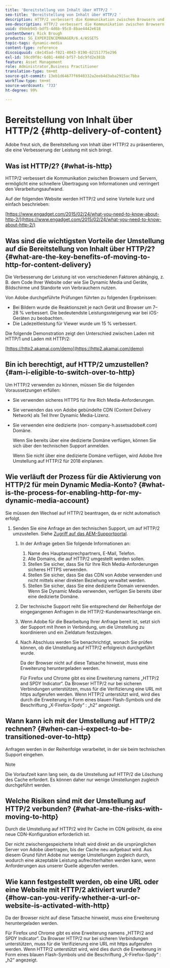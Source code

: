 ```yaml
---
title: 'Bereitstellung von Inhalt über HTTP/2 '
seo-title: 'Bereitstellung von Inhalt über HTTP/2 '
description: HTTP/2 verbessert die Kommunikation zwischen Browsern und Servern, ermöglicht eine schnellere Übertragung von Informationen und verringert den Verarbeitungsaufwand.
seo-description: HTTP/2 verbessert die Kommunikation zwischen Browsern und Servern, ermöglicht eine schnellere Übertragung von Informationen und verringert den Verarbeitungsaufwand.
uuid: d9deb945-bdf5-4d6b-95c8-8bae4442e618
contentOwner: Rick Brough
products: SG_EXPERIENCEMANAGER/6.4/ASSETS
topic-tags: dynamic-media
content-type: reference
discoiquuid: c8e145ad-f021-4043-8190-62151775e296
exl-id: 59cd9f8c-6d01-448d-bf57-bdc9fd2e381b
feature: Asset Management
role: Administrator,Business Practitioner
translation-type: tm+mt
source-git-commit: 13eb1d64677f6940332a2eeb4d3aba2915ac7bba
workflow-type: tm+mt
source-wordcount: '733'
ht-degree: 99%

---
```


# Bereitstellung von Inhalt über HTTP/2  {#http-delivery-of-content}

Adobe freut sich, die Bereitstellung von Inhalt über HTTP/2 zu präsentieren, die eine Verbesserung der Leistung mit sich bringt.

## Was ist HTTP/2? {#what-is-http}

HTTP/2 verbessert die Kommunikation zwischen Browsern und Servern, ermöglicht eine schnellere Übertragung von Informationen und verringert den Verarbeitungsaufwand.

Auf der folgenden Website werden HTTP/2 und seine Vorteile kurz und einfach beschrieben:

[https://www.engadget.com/2015/02/24/what-you-need-to-know-about-http-2/](https://www.engadget.com/2015/02/24/what-you-need-to-know-about-http-2/)

## Was sind die wichtigsten Vorteile der Umstellung auf die Bereitstellung von Inhalt über HTTP/2? {#what-are-the-key-benefits-of-moving-to-http-for-content-delivery}

Die Verbesserung der Leistung ist von verschiedenen Faktoren abhängig, z. B. dem Code Ihrer Website oder wie Sie Dynamic Media und Geräte, Bildschirme und Standorte von Verbrauchern nutzen.

Von Adobe durchgeführte Prüfungen führten zu folgenden Ergebnissen:

* Bei Bildern wurde die Reaktionszeit je nach Gerät und Browser um 7–28 % verbessert. Die bedeutendste Leistungssteigerung war bei iOS-Geräten zu beobachten.
* Die Ladezeitleistung für Viewer wurde um 15 % verbessert.

Die folgende Demonstration zeigt den Unterschied zwischen Laden mit HTTP/1 und Laden mit HTTP/2:

[https://http2.akamai.com/demo](https://http2.akamai.com/demo)

## Bin ich berechtigt, auf HTTP/2 umzustellen?   {#am-i-eligible-to-switch-over-to-http}

Um HTTP/2 verwenden zu können, müssen Sie die folgenden Voraussetzungen erfüllen:

* Sie verwenden sicheres HTTPS für Ihre Rich Media-Anforderungen.
* Sie verwenden das von Adobe gebündelte CDN (Content Delivery Network) als Teil Ihrer Dynamic Media-Lizenz.
* Sie verwenden eine dedizierte (non- company-h.assetsadobe#.com) Domäne.

   Wenn Sie bereits über eine dedizierte Domäne verfügen, können Sie sich über den technischen Support anmelden.

   Wenn Sie nicht über eine dedizierte Domäne verfügen, wird Adobe Ihre Umstellung auf HTTP/2 für 2018 einplanen.

## Wie verläuft der Prozess für die Aktivierung von HTTP/2 für mein Dynamic Media-Konto? {#what-is-the-process-for-enabling-http-for-my-dynamic-media-account}

Sie müssen den Wechsel auf HTTP/2 beantragen, da er nicht automatisch erfolgt.

1. Senden Sie eine Anfrage an den technischen Support, um auf HTTP/2 umzustellen. Siehe [Zugriff auf das AEM-Supportportal](https://helpx.adobe.com/de/experience-manager/kb/accessing-aem-support-portal.html).

   1. In der Anfrage geben Sie folgende Informationen an:

      1. Name des Hauptansprechpartners, E-Mail, Telefon.
      1. Alle Domains, die auf HTTP/2 umgestellt werden sollen.
      1. Stellen Sie sicher, dass Sie für Ihre Rich Media-Anforderungen sicheres HTTPS verwenden.
      1. Stellen Sie sicher, dass Sie das CDN von Adobe verwenden und nicht mittels einer direkten Beziehung verwaltet werden.
      1. Stellen Sie sicher, dass Sie eine dedizierte Domain verwenden. Wenn Sie Dynamic Media verwenden, verfügen Sie bereits über eine dedizierte Domäne.
   1. Der technische Support reiht Sie entsprechend der Reihenfolge der eingegangenen Anfragen in die HTTP/2-Kundenwarteschlange ein.
   1. Wenn Adobe für die Bearbeitung Ihrer Anfrage bereit ist, setzt sich der Support mit Ihnen in Verbindung, um die Umstellung zu koordinieren und ein Zieldatum festzulegen.
   1. Nach Abschluss werden Sie benachrichtigt, wonach Sie prüfen können, ob die Umstellung auf HTTP/2 erfolgreich durchgeführt wurde.

      Da der Browser nicht auf diese Tatsache hinweist, muss eine Erweiterung heruntergeladen werden.

      Für Firefox und Chrome gibt es eine Erweiterung namens „HTTP/2 and SPDY Indicator“. Da Browser HTTP/2 nur bei sicheren Verbindungen unterstützen, muss für die Verifizierung eine URL mit https aufgerufen werden. Wenn HTTP/2 unterstützt wird, wird dies durch die Erweiterung in Form eines blauen Flash-Symbols und die Beschriftung „X-Firefox-Spdy“ : „h2“ angezeigt. 


## Wann kann ich mit der Umstellung auf HTTP/2 rechnen? {#when-can-i-expect-to-be-transitioned-over-to-http}

Anfragen werden in der Reihenfolge verarbeitet, in der sie beim technischen Support eingehen.

>[!NOTE]
>
>Die Vorlaufzeit kann lang sein, da die Umstellung auf HTTP/2 die Löschung des Cache erfordert. Es können daher nur wenige Umstellungen zugleich durchgeführt werden.

## Welche Risiken sind mit der Umstellung auf HTTP/2 verbunden?   {#what-are-the-risks-with-moving-to-http}

Durch die Umstellung auf HTTP/2 wird Ihr Cache im CDN gelöscht, da eine neue CDN-Konfiguration erforderlich ist.

Der nicht zwischengespeicherte Inhalt wird direkt an die ursprünglichen Server von Adobe übertragen, bis der Cache neu aufgebaut wird. Aus diesem Grund führt Adobe nur wenige Umstellungen zugleich durch, wodurch eine akzeptable Leistung aufrechterhalten werden kann, wenn Anforderungen aus unserer Quelle abgerufen werden.

## Wie kann festgestellt werden, ob eine URL oder eine Website mit HTTP/2 aktiviert wurde?   {#how-can-you-verify-whether-a-url-or-website-is-activated-with-http}

Da der Browser nicht auf diese Tatsache hinweist, muss eine Erweiterung heruntergeladen werden.

Für Firefox und Chrome gibt es eine Erweiterung namens „HTTP/2 and SPDY Indicator“. Da Browser HTTP/2 nur bei sicheren Verbindungen unterstützen, muss für die Verifizierung eine URL mit https aufgerufen werden. Wenn HTTP/2 unterstützt wird, wird dies durch die Erweiterung in Form eines blauen Flash-Symbols und die Beschriftung „X-Firefox-Spdy“ : „h2“ angezeigt. 
